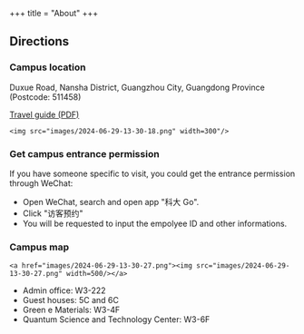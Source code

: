 +++
title = "About"
+++

## Directions

### Campus location
Duxue Road, Nansha District, Guangzhou City, Guangdong Province (Postcode: 511458)

[Travel guide (PDF)](https://www.hkust-gz.edu.cn/wp-content/uploads/2023/05/HKUSTGZ-Guidelines-on-Transportation-to-Arrive-on-Campus.pdf)

~~~
<img src="images/2024-06-29-13-30-18.png" width=300"/>
~~~

### Get campus entrance permission
If you have someone specific to visit, you could get the entrance permission through WeChat:

- Open WeChat, search and open app "科大 Go".
- Click "访客预约"
- You will be requested to input the empolyee ID and other informations.

### Campus map
~~~
<a href="images/2024-06-29-13-30-27.png"><img src="images/2024-06-29-13-30-27.png" width=500/></a>
~~~

- Admin office: W3-222
- Guest houses: 5C and 6C
- Green e Materials: W3-4F
- Quantum Science and Technology Center: W3-6F